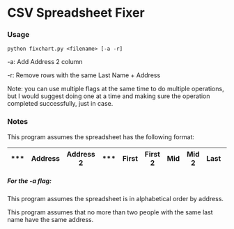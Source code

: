 # CSV Spreadsheet Fixer

### Usage
```
python fixchart.py <filename> [-a -r]
```
-a: Add Address 2 column

-r: Remove rows with the same Last Name + Address

Note: you can use multiple flags at the same time to do multiple operations, but I would suggest doing one at a time and making sure the operation completed successfully, just in case.

### Notes
This program assumes the spreadsheet has the following format:

*** | Address | Address 2 | *** | First | First 2 | Mid | Mid 2 | Last | *** | ...
--- | --- | --- | --- | --- | --- | --- | --- | --- | --- | --- 

##### For the -a flag:

This program assumes the spreadsheet is in alphabetical order by address.

This program assumes that no more than two people with the same last name have the same address.
